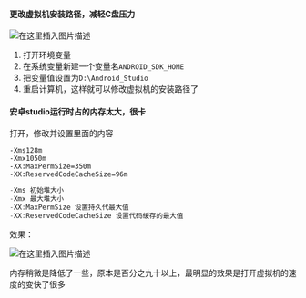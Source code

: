 #### 更改虚拟机安装路径，减轻C盘压力

![在这里插入图片描述](https://img-blog.csdnimg.cn/2020011123285341.png?x-oss-process=image/watermark,type_ZmFuZ3poZW5naGVpdGk,shadow_10,text_aHR0cHM6Ly9ibG9nLmNzZG4ubmV0L3FxXzQ0MjU3Mzgz,size_16,color_FFFFFF,t_70)

1. 打开环境变量
2. 在系统变量新建一个变量名`ANDROID_SDK_HOME`
3. 把变量值设置为`D:\Android_Studio`
4. 重启计算机，这样就可以修改虚拟机的安装路径了

#### 安卓studio运行时占的内存太大，很卡

打开，修改并设置里面的内容

```xaml
-Xms128m
-Xmx1050m
-XX:MaxPermSize=350m
-XX:ReservedCodeCacheSize=96m
```

```java
-Xms 初始堆大小
-Xmx 最大堆大小
-XX:MaxPermSize 设置持久代最大值
-XX:ReservedCodeCacheSize 设置代码缓存的最大值
```

效果：

![在这里插入图片描述](https://img-blog.csdnimg.cn/20200111232911517.png?x-oss-process=image/watermark,type_ZmFuZ3poZW5naGVpdGk,shadow_10,text_aHR0cHM6Ly9ibG9nLmNzZG4ubmV0L3FxXzQ0MjU3Mzgz,size_16,color_FFFFFF,t_70)

内存稍微是降低了一些，原本是百分之九十以上，最明显的效果是打开虚拟机的速度的变快了很多
